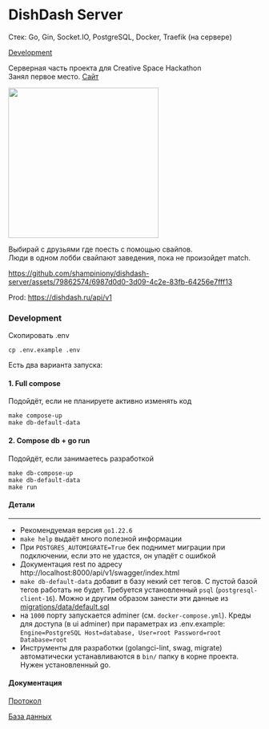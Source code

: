 # DishDash Server

Стек: Go, Gin, Socket.IO, PostgreSQL, Docker, Traefik (на сервере)

[Development](#Development)

Серверная часть проекта для Creative Space Hackathon \
Занял первое место. [Сайт](https://dishdash.ru)

<img src="https://github.com/shampiniony/dishdash-server/assets/79862574/0d0a7d7b-13d1-4a37-9c26-abb1c844b335" width="300">

Выбирай с друзьями где поесть с помощью свайпов. \
Люди в одном лобби свайпают заведения, пока не произойдет match.

https://github.com/shampiniony/dishdash-server/assets/79862574/6987d0d0-3d09-4c2e-83fb-64256e7fff13

Prod: https://dishdash.ru/api/v1

### Development

Скопировать .env

```
cp .env.example .env
```

Есть два варианта запуска:

#### 1. Full compose
Подойдёт, если не планируете активно изменять код

```
make compose-up
make db-default-data
```

#### 2. Compose db + go run
Подойдёт, если занимаетесь разработкой
```
make db-compose-up
make db-default-data
make run
```

#### Детали

---
- Рекомендуемая версия `go1.22.6`
- `make help` выдаёт много полезной информации
- При `POSTGRES_AUTOMIGRATE=True` бек поднимет миграции при подключении, если это не удастся, он упадёт с ошибкой
- Документация rest по адресу http://localhost:8000/api/v1/swagger/index.html
- `make db-default-data` добавит в базу некий сет тегов. С пустой базой тегов работать не будет. Требуется установленный `psql` (`postgresql-client-16`). Можно и другим образом занести эти данные из [migrations/data/default.sql](migrations/data/default.sql)
- на `1000` порту запускается adminer (см. `docker-compose.yml`). Креды для доступа (в ui adminer) при параметрах из .env.example: `Engine=PostgreSQL Host=database, User=root Password=root Database=root`
- Инструменты для разработки (golangci-lint, swag, migrate) автоматически устанавливаются в `bin/` папку в корне проекта. Нужен установленный go.

#### Документация

[Протокол](https://linear.app/shampiniony/document/protocol-documentation-9118e6048e55)

[База данных](https://linear.app/shampiniony/document/dishdash-database-d785527280fb)